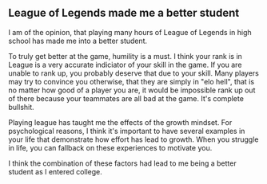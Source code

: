 ## League of Legends made me a better student

I am of the opinion, that playing many hours of League of Legends in high school has made me into a better student.

To truly get better at the game, humility is a must. I think your rank is in League is a very accurate indiciator of your skill in the game. If you are unable to rank up, you probably deserve that due to your skill. Many players may try to convince you otherwise, that they are simply in "elo hell", that is no matter how good of a player you are, it would be impossible rank up out of there because your teammates are all bad at the game. It's complete bullshit.

Playing league has taught me the effects of the growth mindset. For psychological reasons, I think it's important to have several examples in your life that demonstrate how effort has lead to growth. When you struggle in life, you can fallback on these experiences to motivate you.

I think the combination of these factors had lead to me being a better student as I entered college.
